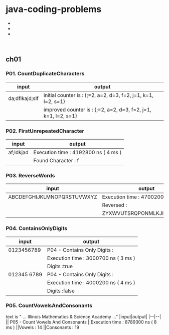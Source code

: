 # java-coding-problems
-
-
-
<br />

## ch01

### P01. CountDuplicateCharacters
|input|output|
|--|--|
|da;dflkajd;slf | initial counter is : {;=2, a=2, d=3, f=2, j=1, k=1, l=2, s=1}
||  improved counter is : {;=2, a=2, d=3, f=2, j=1, k=1, l=2, s=1}

### P02. FirstUnrepeatedCharacter
|input|output|
|--|--|
|af;ldkjad| Execution time : 4192800 ns ( 4 ms )
|| Found Character : f

### P03. ReverseWords
|input|output|
|--|--|
|ABCDEFGHIJKLMNOPQRSTUVWXYZ| Execution time : 4700200 ns ( 4 ms )
|| Reversed :
|| ZYXWVUTSRQPONMLKJIHGFEDCBA

### P04. ContainsOnlyDigits
|input|output|
|--|--|
|0123456789| P04 - Contains Only Digits :
|| Execution time : 3000700 ns ( 3 ms )
|| Digits :true
|012345 6789| P04 - Contains Only Digits :
|| Execution time : 4000200 ns ( 4 ms )
|| Digits :false

### P05. CountVowelsAndConsonants
text is " ... Illinois Mathematics & Science Academy ..."
|input|output|
|--|--|
|| P05 - Count Vowels And Consonants
||Execution time : 8789300 ns ( 8 ms )
||Vowels : 14
||Consonants : 19

